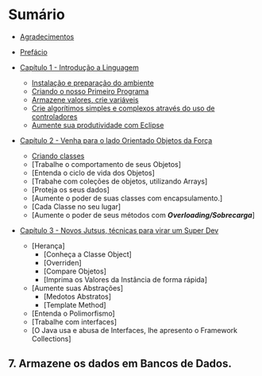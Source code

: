 # Sumário

* [Agradecimentos](agradecimentos.md)
* [Prefácio](README.md)
* [Capítulo 1 - Introdução a Linguagem](part1/part1-introduction.md)
   * [Instalação e preparação do ambiente](part1/installation.md)
   * [Criando o nosso Primeiro Programa](part1/frist-java-class.md)
   * [Armazene valores, crie variáveis](part1/variables,md)
   * [Crie algorítimos simples e complexos através do uso de controladores](part1/controladores/README.md)
   * [Aumente sua produtividade com Eclipse](part1/introducao-eclipse.md)

* [Capítulo 2 - Venha para o lado Orientado Objetos da Força](part2/README.md)
    * [Criando classes](part2/creating-classes.md)
    * [Trabalhe o comportamento de seus Objetos]
    * [Entenda o ciclo de vida dos Objetos]
    * [Trabahe com coleções de objetos, utilizando Arrays]
    * [Proteja os seus dados]
    * [Aumente o poder de suas classes com encapsulamento.]
    * [Cada Classe no seu lugar]
    * [Aumente o poder de seus métodos com ***Overloading/Sobrecarga***]

* [Capítulo 3 - Novos Jutsus, técnicas para virar um Super Dev](part3/README.md)
    * [Herança]
        * [Conheça a Classe Object]
        * [Overriden]
        * [Compare Objetos]
        * [Imprima os Valores da Instância de forma rápida]
    * [Aumente suas Abstrações]
        * [Medotos Abstratos]
        * [Template Method]
    * [Entenda o Polimorfismo]
    * [Trabalhe com interfaces]
    * [O Java usa e abusa de Interfaces, lhe apresento o Framework Collections]
## 7. Armazene os dados em Bancos de Dados.
